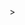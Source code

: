 <!-- Step 1: Start the HTML document with the DOCTYPE declaration -->
<!-- Step 2: Begin the HTML document and specify the language -->
<!-- Step 3: Create the head section of the document -->
  <!-- Step 4: Define the character encoding -->
  <!-- Step 5: Define the viewport for responsive design -->
  <!-- Step 6: Set the title of the document -->
  <!-- Step 7: Link the CSS file to style the document -->
<!-- Step 8: Create the body section of the document -->
  <!-- Step 9: Create a container to hold the converter -->>
  <!-- Step 10: Create a heading for the converter -->
  <!-- Step 11: Create an input field for users to enter numbers -->
  <!-- Step 12: Create a button to trigger the conversion -->
  <!-- Step 13: Create a div to display the converted result -->
  <!-- Step 14: Link the JavaScript file to add functionality -->




